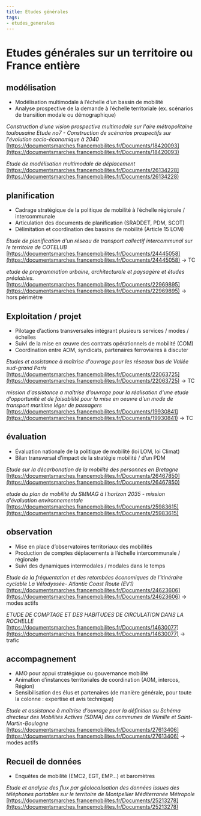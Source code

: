 ```yaml
---
title: Etudes générales 
tags:
- etudes_generales
---
```

# Etudes générales sur un territoire ou France entière

## modélisation
- Modélisation multimodale à l’échelle d’un bassin de mobilité
- Analyse prospective de la demande à l’échelle territoriale (ex. scénarios de transition modale ou démographique)

*Construction d'une vision prospective multimodale sur l'aire métropolitaine toulousaine Etude no7 - Construction de scénarios prospectifs sur l'évolution socio-économique à 2040*
[https://documentsmarches.francemobilites.fr/Documents/18420093](https://documentsmarches.francemobilites.fr/Documents/18420093)

*Etude de modélisation multimodale de déplacement*
[https://documentsmarches.francemobilites.fr/Documents/26134228](https://documentsmarches.francemobilites.fr/Documents/26134228)

## planification
- Cadrage stratégique de la politique de mobilité à l’échelle régionale / intercommunale
- Articulation des documents de planification (SRADDET, PDM, SCOT)
- Délimitation et coordination des bassins de mobilité (Article 15 LOM)

*Etude de planification d'un réseau de transport collectif intercommunal sur le territoire de COTELUB*
[https://documentsmarches.francemobilites.fr/Documents/24445058](https://documentsmarches.francemobilites.fr/Documents/24445058)
→ TC

*etude de programmation urbaine, architecturale et paysagère et études préalables.*
[https://documentsmarches.francemobilites.fr/Documents/22969895](https://documentsmarches.francemobilites.fr/Documents/22969895)
→ hors périmètre

## Exploitation / projet
- Pilotage d’actions transversales intégrant plusieurs services / modes / échelles
- Suivi de la mise en œuvre des contrats opérationnels de mobilité (COM)
- Coordination entre AOM, syndicats, partenaires ferroviaires
à discuter

*Etudes et assistance à maîtrise d'ouvrage pour les réseaux bus de Vallée sud-grand Paris*
[https://documentsmarches.francemobilites.fr/Documents/22063725](https://documentsmarches.francemobilites.fr/Documents/22063725)
→ TC

*mission d'assistance a maîtrise d'ouvrage pour la réalisation d'une etude d'opportunité et de faisabilité pour la mise en oeuvre d'un mode de transport maritime léger de passagers*
[https://documentsmarches.francemobilites.fr/Documents/19930841](https://documentsmarches.francemobilites.fr/Documents/19930841)
→ TC

## évaluation
- Évaluation nationale de la politique de mobilité (loi LOM, loi Climat)
- Bilan transversal d’impact de la stratégie mobilité / d’un PDM

*Etude sur la décarbonation de la mobilité des personnes en Bretagne*
[https://documentsmarches.francemobilites.fr/Documents/26467850](https://documentsmarches.francemobilites.fr/Documents/26467850)

*etude du plan de mobilité du SMMAG à l'horizon 2035 - mission d'évaluation environnementale*
[https://documentsmarches.francemobilites.fr/Documents/25983615](https://documentsmarches.francemobilites.fr/Documents/25983615)

## observation
- Mise en place d’observatoires territoriaux des mobilités
- Production de comptes déplacements à l’échelle intercommunale / régionale
- Suivi des dynamiques intermodales / modales dans le temps

*Etude de la fréquentation et des retombées économiques de l'itinéraire cyclable La Vélodyssée- Atlantic Coast Route (EV1)*
[https://documentsmarches.francemobilites.fr/Documents/24623606](https://documentsmarches.francemobilites.fr/Documents/24623606)
→ modes actifs

*ETUDE DE COMPTAGE ET DES HABITUDES DE CIRCULATION DANS LA ROCHELLE*
[https://documentsmarches.francemobilites.fr/Documents/14630077](https://documentsmarches.francemobilites.fr/Documents/14630077)
→ trafic

## accompagnement
- AMO pour appui stratégique ou gouvernance mobilité
- Animation d’instances territoriales de coordination (AOM, intercos, Région)
- Sensibilisation des élus et partenaires
(de manière générale, pour toute la colonne : expertise et avis technique)

*Etude et assistance à maîtrise d'ouvrage pour la définition su Schéma directeur des Mobilités Actives (SDMA) des communes de Wimille et Saint-Martin-Boulogne*
[https://documentsmarches.francemobilites.fr/Documents/27613406](https://documentsmarches.francemobilites.fr/Documents/27613406)
→ modes actifs

## Recueil de données
- Enquêtes de mobilité (EMC2, EGT, EMP…) et baromètres

*Etude et analyse des flux par géolocalisation des données issues des téléphones portables sur le territoire de Montpellier Méditerranée Métropole*
[https://documentsmarches.francemobilites.fr/Documents/25213278](https://documentsmarches.francemobilites.fr/Documents/25213278)
